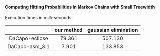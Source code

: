 **Computing Hitting Probabilities in Markov Chains with Small Treewidth**<br/><br/>
Execution times in milli-seconds:

|                |  our method   |  gaussian elimination |
|:--------------:|:-------------:|:---------------------:|
| DaCapo-eclipse |     79.361    |       507.130         |
| DaCapo-asm_3.1 |      7.901    |       133.853         |
